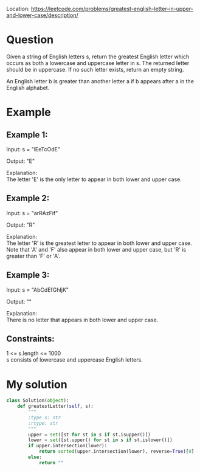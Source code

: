 Location: https://leetcode.com/problems/greatest-english-letter-in-upper-and-lower-case/description/
# Question
Given a string of English letters s, return the greatest English letter which occurs as both a lowercase and uppercase letter in s. The returned letter should be in uppercase. If no such letter exists, return an empty string.

An English letter b is greater than another letter a if b appears after a in the English alphabet.
# Example

## Example 1:

Input: s = "lEeTcOdE"

Output: "E"

Explanation:\
The letter 'E' is the only letter to appear in both lower and upper case.

## Example 2:

Input: s = "arRAzFif"

Output: "R"

Explanation:\
The letter 'R' is the greatest letter to appear in both lower and upper case.\
Note that 'A' and 'F' also appear in both lower and upper case, but 'R' is greater than 'F' or 'A'.

## Example 3:

Input: s = "AbCdEfGhIjK"

Output: ""

Explanation:\
There is no letter that appears in both lower and upper case.
 

## Constraints:

1 <= s.length <= 1000\
s consists of lowercase and uppercase English letters.
 

# My solution 
```python
class Solution(object):
    def greatestLetter(self, s):
        """
        :type s: str
        :rtype: str
        """
        upper = set([st for st in s if st.isupper()])
        lower = set([st.upper() for st in s if st.islower()])
        if upper.intersection(lower):
            return sorted(upper.intersection(lower), reverse=True)[0]
        else:
            return ""
        
```
